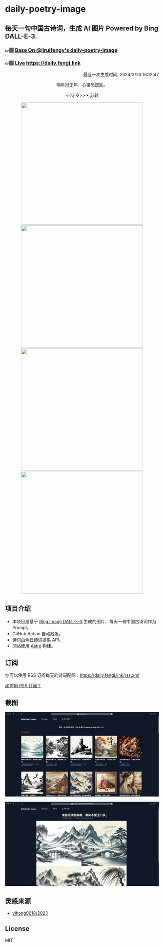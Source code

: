 
# daily-poetry-image

## 每天一句中国古诗词，生成 AI 图片 Powered by Bing DALL-E-3.

### 👉🏽 [Base On @liruifengv's daily-poetry-image](https://github.com/liruifengv/daily-poetry-image)

### 👉🏽 [Live](https://daily.fengj.link) https://daily.fengj.link

<p align="right">
  最近一次生成时间: 2024/3/23 16:12:47
</p>
<p align="center">
明年岂无年，心事恐蹉跎。
</p>
<p align="center">
<<守岁>> • 苏轼
</p>
<p align="center">
<img src="https://tse3.mm.bing.net/th/id/OIG3.G5bQDQ4ekzMHdMFTZBmC" height="400" width="400" />
<img src="https://tse2.mm.bing.net/th/id/OIG3.3a0QJdlUJH24scq0RYJq" height="400" width="400" />
<img src="https://tse4.mm.bing.net/th/id/OIG3.9AbgrvXLztvMv_QTHGVX" height="400" width="400" />
<img src="https://tse1.mm.bing.net/th/id/OIG3.seqH9Bc0Ad.glxV1LZH." height="400" width="400" />
</p>

## 项目介绍

-   本项目是基于 [Bing Image DALL-E-3](https://www.bing.com/images/create) 生成的图片，每天一句中国古诗词作为 Prompt。
-   GitHub Action 自动触发。
-   诗词由[今日诗词](https://www.jinrishici.com/)提供 API。
-   网站使用 [Astro](https://astro.build) 构建。

## 订阅

你可以使用 RSS 订阅每天的诗词配图：https://daily.fengj.link/rss.xml

[如何用 RSS 订阅？](https://zhuanlan.zhihu.com/p/55026716)

## 截图

![图片列表](./screenshots/Snipaste_2023-12-28_21-00-26.png)

![图片详情](./screenshots/Snipaste_2023-12-28_21-00-53.png)

## 灵感来源

-   [yihong0618/2023](https://github.com/yihong0618/2023)

## License

MIT

